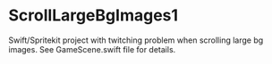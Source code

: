 # ScrollLargeBgImages1
Swift/Spritekit project with twitching problem when scrolling large bg images. See GameScene.swift file for details.
